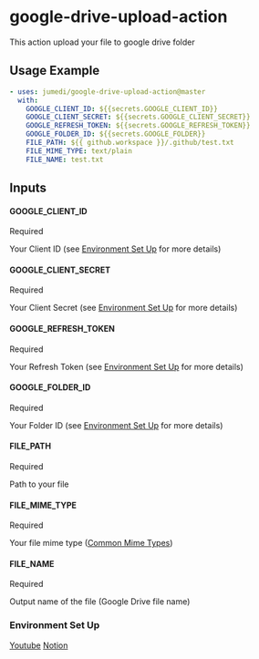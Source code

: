 # google-drive-upload-action

This action upload your file to google drive folder

## Usage Example

```yaml
- uses: jumedi/google-drive-upload-action@master
  with:
    GOOGLE_CLIENT_ID: ${{secrets.GOOGLE_CLIENT_ID}}
    GOOGLE_CLIENT_SECRET: ${{secrets.GOOGLE_CLIENT_SECRET}}
    GOOGLE_REFRESH_TOKEN: ${{secrets.GOOGLE_REFRESH_TOKEN}}
    GOOGLE_FOLDER_ID: ${{secrets.GOOGLE_FOLDER}}
    FILE_PATH: ${{ github.workspace }}/.github/test.txt
    FILE_MIME_TYPE: text/plain
    FILE_NAME: test.txt
```

## Inputs

#### GOOGLE_CLIENT_ID

Required

Your Client ID (see [Environment Set Up](#Environment-Set-Up) for more details)

#### GOOGLE_CLIENT_SECRET

Required

Your Client Secret (see [Environment Set Up](#Environment-Set-Up) for more details)

#### GOOGLE_REFRESH_TOKEN

Required

Your Refresh Token (see [Environment Set Up](#Environment-Set-Up) for more details)

#### GOOGLE_FOLDER_ID

Required

Your Folder ID (see [Environment Set Up](#Environment-Set-Up) for more details)

#### FILE_PATH

Required

Path to your file

#### FILE_MIME_TYPE

Required

Your file mime type ([Common Mime Types](https://developer.mozilla.org/en-US/docs/Web/HTTP/Basics_of_HTTP/MIME_types/Common_types))

#### FILE_NAME

Required

Output name of the file (Google Drive file name)

### Environment Set Up

[Youtube](https://www.youtube.com/watch?v=1y0-IfRW114&t=1042s&ab_channel=yoursTRULY)
[Notion](https://oil-narcissus-b29.notion.site/Setup-Google-Client-Secret-Client-ID-Refresh-Token-57dc63fa52534acaa129c7ec9db41010)
